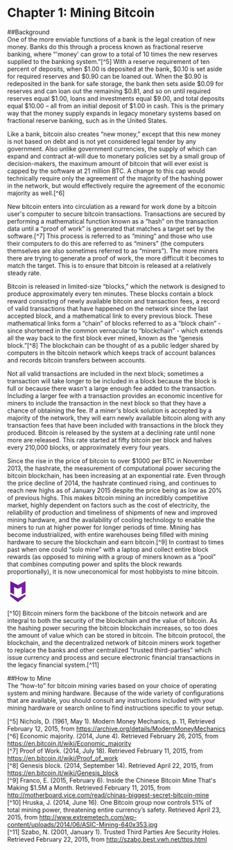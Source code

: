 # Chapter 1: Mining Bitcoin

##Background  
One of the more enviable functions of a bank is the legal creation of new money. Banks do this through a process known as fractional reserve banking, where “'money' can grow to a total of 10 times the new reserves supplied to the banking system.”[^5] With a reserve requirement of ten percent of deposits, when $1.00 is deposited at the bank, $0.10 is set aside for required reserves and $0.90 can be loaned out. When the $0.90 is redeposited in the bank for safe storage, the bank then sets aside $0.09 for reserves and can loan out the remaining $0.81, and so on until required reserves equal $1.00, loans and investments equal $9.00, and total deposits equal $10.00 – all from an initial deposit of $1.00 in cash. This is the primary way that the money supply expands in legacy monetary systems based on fractional reserve banking, such as in the United States.  

Like a bank, bitcoin also creates “new money,” except that this new money is not based on debt and is not yet considered legal tender by any government. Also unlike government currencies, the supply of which can expand and contract at-will due to monetary policies set by a small group of decision-makers, the maximum amount of bitcoin that will ever exist is capped by the software at 21 million BTC. A change to this cap would technically require only the agreement of the majority of the hashing power in the network, but would effectively require the agreement of the economic majority as well.[^6]  

New bitcoin enters into circulation as a reward for work done by a bitcoin user's computer to secure bitcoin transactions. Transactions are secured by performing a mathematical function known as a “hash” on the transaction data until a “proof of work” is generated that matches a target set by the software.[^7] This process is referred to as “mining” and those who use their computers to do this are referred to as “miners” (the computers themselves are also sometimes referred to as “miners”). The more miners there are trying to generate a proof of work, the more difficult it becomes to match the target. This is to ensure that bitcoin is released at a relatively steady rate.  

Bitcoin is released in limited-size “blocks,” which the network is designed to produce approximately every ten minutes. These blocks contain a block reward consisting of newly available bitcoin and transaction fees, a record of valid transactions that have happened on the network since the last accepted block, and a mathematical link to every previous block. These mathematical links form a “chain” of blocks referred to as a “block chain” - since shortened in the common vernacular to “blockchain” - which extends all the way back to the first block ever mined, known as the “genesis block.”[^8] The blockchain can be thought of as a public ledger shared by computers in the bitcoin network which keeps track of account balances and records bitcoin transfers between accounts.  

Not all valid transactions are included in the next block; sometimes a transaction will take longer to be included in a block because the block is full or because there wasn't a large enough fee added to the transaction. Including a larger fee with a transaction provides an economic incentive for miners to include the transaction in the next block so that they have a chance of obtaining the fee. If a miner's block solution is accepted by a majority of the network, they will earn newly available bitcoin along with any transaction fees that have been included with transactions in the block they produced. Bitcoin is released by the system at a declining rate until none more are released. This rate started at fifty bitcoin per block and halves every 210,000 blocks, or approximately every four years.  

Since the rise in the price of bitcoin to over $1000 per BTC in November 2013, the hashrate, the measurement of computational power securing the bitcoin blockchain, has been increasing at an exponential rate. Even through the price decline of 2014, the hashrate continued rising, and continues to reach new highs as of January 2015 despite the price being as low as 20% of previous highs. This makes bitcoin mining an incredibly competitive market, highly dependent on factors such as the cost of electricity, the reliability of production and timeliness of shipments of new and improved mining hardware, and the availability of cooling technology to enable the miners to run at higher power for longer periods of time. Mining has become industrialized, with entire warehouses being filled with mining hardware to secure the blockchain and earn bitcoin.[^9] In contrast to times past when one could “solo mine” with a laptop and collect entire block rewards (as opposed to mining with a group of miners known as a “pool” that combines computing power and splits the block rewards proportionally), it is now uneconomical for most hobbyists to mine bitcoin.  

![bitcoin mining](https://github.com/adam-p/markdown-here/raw/master/src/common/images/icon48.png "Industrial bitcoin mining farm.")

[^10]
Bitcoin miners form the backbone of the bitcoin network and are integral to both the security of the blockchain and the value of bitcoin. As the hashing power securing the bitcoin blockchain increases, so too does the amount of value which can be stored in bitcoin. The bitcoin protocol, the blockchain, and the decentralized network of bitcoin miners work together to replace the banks and other centralized “trusted third-parties” which issue currency and process and secure electronic financial transactions in the legacy financial system.[^11]  

##How to Mine  
The “how-to” for bitcoin mining varies based on your choice of operating system and mining hardware. Because of the wide variety of configurations that are available, you should consult any instructions included with your mining hardware or search online to find instructions specific to your setup.

[^5] Nichols, D. (1961, May 1). Modern Money Mechanics, p. 11, Retrieved February 12, 2015, from https://archive.org/details/ModernMoneyMechanics  
[^6] Economic majority. (2014, June 4). Retrieved February 26, 2015, from https://en.bitcoin.it/wiki/Economic_majority   
[^7] Proof of Work. (2014, July 18). Retrieved February 11, 2015, from https://en.bitcoin.it/wiki/Proof_of_work   
[^8] Genesis block. (2014, September 14). Retrieved April 22, 2015, from https://en.bitcoin.it/wiki/Genesis_block  
[^9] Franco, E. (2015, February 6). Inside the Chinese Bitcoin Mine That's Making $1.5M a Month. Retrieved February 11, 2015, from http://motherboard.vice.com/read/chinas-biggest-secret-bitcoin-mine  
[^10] Hruska, J. (2014, June 16). One Bitcoin group now controls 51% of total mining power, threatening entire currency’s safety. Retrieved April 23, 2015, from http://www.extremetech.com/wp-content/uploads/2014/06/ASIC-Mining-640x353.jpg  
[^11] Szabo, N. (2001, January 1). Trusted Third Parties Are Security Holes. Retrieved February 22, 2015, from http://szabo.best.vwh.net/ttps.html  